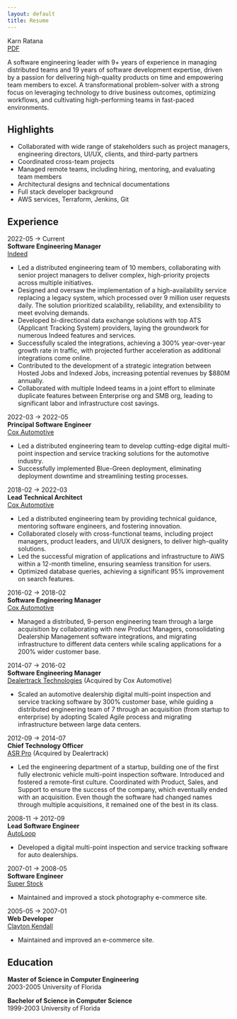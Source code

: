 ```yaml
---
layout: default
title: Resume
---
```


Karn Ratana  
[PDF](../assets/resume.pdf)  

A software engineering leader with 9+ years of experience in managing distributed teams and 19 years of software development expertise, driven by a passion for delivering high-quality products on time and empowering team members to excel. A transformational problem-solver with a strong focus on leveraging technology to drive business outcomes, optimizing workflows, and cultivating high-performing teams in fast-paced environments.



## Highlights
- Collaborated with wide range of stakeholders such as project managers, engineering directors, UI/UX, clients, and third-party partners
- Coordinated cross-team projects
- Managed remote teams, including hiring, mentoring, and evaluating team members
- Architectural designs and technical documentations
- Full stack developer background
- AWS services, Terraform, Jenkins, Git



## Experience
2022-05 → Current  
**Software Engineering Manager**  
[Indeed](https://www.indeed.com/)  
- Led a distributed engineering team of 10 members, collaborating with senior project managers to deliver complex, high-priority projects across multiple initiatives.
- Designed and oversaw the implementation of a high-availability service replacing a legacy system, which processed over 9 million user requests daily. The solution prioritized scalability, reliability, and extensibility to meet evolving demands.
- Developed bi-directional data exchange solutions with top ATS (Applicant Tracking System) providers, laying the groundwork for numerous Indeed features and services.
- Successfully scaled the integrations, achieving a 300% year-over-year growth rate in traffic, with projected further acceleration as additional integrations come online.
- Contributed to the development of a strategic integration between Hosted Jobs and Indexed Jobs, increasing potential revenues by $880M annually.
- Collaborated with multiple Indeed teams in a joint effort to eliminate duplicate features between Enterprise org and SMB org, leading to significant labor and infrastructure cost savings.


2022-03 → 2022-05  
**Principal Software Engineer**  
[Cox Automotive](https://www.coxautoinc.com/)  
- Led a distributed engineering team to develop cutting-edge digital multi-point inspection and service tracking solutions for the automotive industry.
- Successfully implemented Blue-Green deployment, eliminating deployment downtime and streamlining testing processes.


2018-02 → 2022-03  
**Lead Technical Architect**  
[Cox Automotive](https://www.coxautoinc.com/)  
- Led a distributed engineering team by providing technical guidance, mentoring software engineers, and fostering innovation.
- Collaborated closely with cross-functional teams, including project managers, product leaders, and UI/UX designers, to deliver high-quality solutions.
- Led the successful migration of applications and infrastructure to AWS within a 12-month timeline, ensuring seamless transition for users.
- Optimized database queries, achieving a significant 95% improvement on search features.

   
2016-02 → 2018-02  
**Software Engineering Manager**  
[Cox Automotive](https://www.coxautoinc.com/)  
- Managed a distributed, 9-person engineering team through a large acquisition by collaborating with new Product Managers, consolidating Dealership Management software integrations, and migrating infrastructure to different data centers while scaling applications for a 200% wider customer base.

2014-07 → 2016-02  
**Software Engineering Manager**  
[Dealertrack Technologies](https://www.dealertrack.com) (Acquired by Cox Automotive)  
- Scaled an automotive dealership digital multi-point inspection and service tracking software by 300% customer base, while guiding a distributed engineering team of 7 through an acquisition (from startup to enterprise) by adopting Scaled Agile process and migrating infrastructure between large data centers.

2012-09 → 2014-07  
**Chief Technology Officer**  
[ASR Pro](https://www.asrpro.com) (Acquired by Dealertrack)  
- Led the engineering department of a startup, building one of the first fully electronic vehicle multi-point inspection software.  Introduced and fostered a remote-first culture.  Coordinated with Product, Sales, and Support to ensure the success of the company, which eventually ended with an acquisition. Even though the software had changed names through multiple acquisitions, it remained one of the best in its class.

2008-11 → 2012-09  
**Lead Software Engineer**  
[AutoLoop](https://www.autoloop.com)  
- Developed a digital multi-point inspection and service tracking software for auto dealerships.

2007-01 → 2008-05  
**Software Engineer**  
[Super Stock](https://www.superstock.com)  
- Maintained and improved a stock photography e-commerce site.

2005-05 → 2007-01  
**Web Developer**  
[Clayton Kendall](https://www.claytonkendall.com)
- Maintained and improved an e-commerce site.


## Education
**Master of Science in Computer Engineering**  
2003-2005 University of Florida 

**Bachelor of Science in Computer Science**  
1999-2003 University of Florida 

